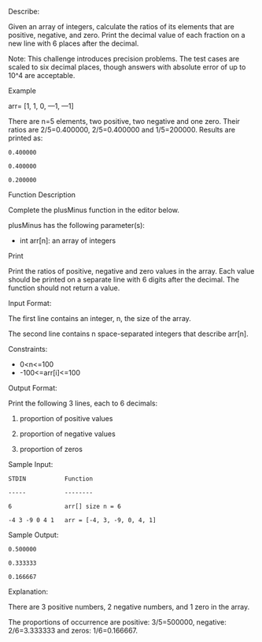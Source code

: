 Describe: 

Given an array of integers, calculate the ratios of its elements that are positive, negative, and zero. Print the decimal value of each fraction on a new line with 6 places after the decimal.

Note: This challenge introduces precision problems. The test cases are scaled to six decimal places, though answers with absolute error of up to 10^4 are acceptable.

Example

arr= [1, 1, 0, —1, —1]

There are n=5 elements, two positive, two negative and one zero. Their ratios are 2/5=0.400000, 2/5=0.400000 and 1/5=200000. Results are printed as:

```
0.400000

0.400000

0.200000
```

Function Description

Complete the plusMinus function in the editor below.

plusMinus has the following parameter(s):

* int arr[n]: an array of integers

Print

Print the ratios of positive, negative and zero values in the array. Each value should be printed on a separate line with 6 digits after the decimal. The function should not return a value.

Input Format:

The first line contains an integer, n, the size of the array.

The second line contains n space-separated integers that describe arr[n].

Constraints:

* 0<n<=100
* -100<=arr[i]<=100

Output Format:

Print the following 3 lines, each to 6 decimals:

1. proportion of positive values

2. proportion of negative values

3. proportion of zeros

Sample Input:

```
STDIN           Function

-----           --------

6               arr[] size n = 6

-4 3 -9 0 4 1   arr = [-4, 3, -9, 0, 4, 1]
```

Sample Output:

```
0.500000

0.333333

0.166667
```

Explanation:

There are 3 positive numbers, 2 negative numbers, and 1 zero in the array.

The proportions of occurrence are positive: 3/5=500000, negative: 2/6=3.333333 and zeros: 1/6=0.166667.
